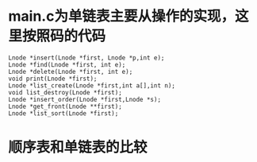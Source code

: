 # main.c为单链表主要从操作的实现，这里按照码的代码
```
Lnode *insert(Lnode *first, Lnode *p,int e);
Lnode *find(Lnode *first, int e);
Lnode *delete(Lnode *first, int e);
void print(Lnode *first);
Lnode *list_create(Lnode *first,int a[],int n);
void list_destroy(Lnode *first);
Lnode *insert_order(Lnode *first,Lnode *s);
Lnode *get_front(Lnode **first);
Lnode *list_sort(Lnode *first);
```
# 顺序表和单链表的比较
```

```
